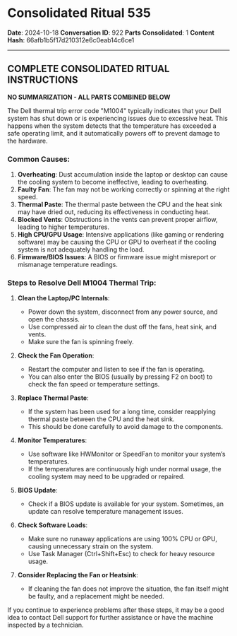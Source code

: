 # Consolidated Ritual 535

**Date**: 2024-10-18
**Conversation ID**: 922
**Parts Consolidated**: 1
**Content Hash**: 66afb1b5f17d210312e6c0eab14c6ce1

---

## COMPLETE CONSOLIDATED RITUAL INSTRUCTIONS

**NO SUMMARIZATION - ALL PARTS COMBINED BELOW**

The Dell thermal trip error code "M1004" typically indicates that your Dell system has shut down or is experiencing issues due to excessive heat. This happens when the system detects that the temperature has exceeded a safe operating limit, and it automatically powers off to prevent damage to the hardware.

### Common Causes:
1. **Overheating**: Dust accumulation inside the laptop or desktop can cause the cooling system to become ineffective, leading to overheating.
2. **Faulty Fan**: The fan may not be working correctly or spinning at the right speed.
3. **Thermal Paste**: The thermal paste between the CPU and the heat sink may have dried out, reducing its effectiveness in conducting heat.
4. **Blocked Vents**: Obstructions in the vents can prevent proper airflow, leading to higher temperatures.
5. **High CPU/GPU Usage**: Intensive applications (like gaming or rendering software) may be causing the CPU or GPU to overheat if the cooling system is not adequately handling the load.
6. **Firmware/BIOS Issues**: A BIOS or firmware issue might misreport or mismanage temperature readings.

### Steps to Resolve Dell M1004 Thermal Trip:
1. **Clean the Laptop/PC Internals**:
   - Power down the system, disconnect from any power source, and open the chassis.
   - Use compressed air to clean the dust off the fans, heat sink, and vents.
   - Make sure the fan is spinning freely.

2. **Check the Fan Operation**:
   - Restart the computer and listen to see if the fan is operating.
   - You can also enter the BIOS (usually by pressing F2 on boot) to check the fan speed or temperature settings.

3. **Replace Thermal Paste**:
   - If the system has been used for a long time, consider reapplying thermal paste between the CPU and the heat sink.
   - This should be done carefully to avoid damage to the components.

4. **Monitor Temperatures**:
   - Use software like HWMonitor or SpeedFan to monitor your system’s temperatures.
   - If the temperatures are continuously high under normal usage, the cooling system may need to be upgraded or repaired.

5. **BIOS Update**:
   - Check if a BIOS update is available for your system. Sometimes, an update can resolve temperature management issues.

6. **Check Software Loads**:
   - Make sure no runaway applications are using 100% CPU or GPU, causing unnecessary strain on the system.
   - Use Task Manager (Ctrl+Shift+Esc) to check for heavy resource usage.

7. **Consider Replacing the Fan or Heatsink**:
   - If cleaning the fan does not improve the situation, the fan itself might be faulty, and a replacement might be needed.

If you continue to experience problems after these steps, it may be a good idea to contact Dell support for further assistance or have the machine inspected by a technician.